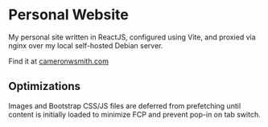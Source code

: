 # Personal Website

My personal site written in ReactJS, configured using Vite, and proxied via nginx over my local self-hosted Debian server.

Find it at [cameronwsmith.com](https://cameronwsmith.com)

## Optimizations

Images and Bootstrap CSS/JS files are deferred from prefetching until content is initially loaded to minimize FCP and prevent pop-in on tab switch.
